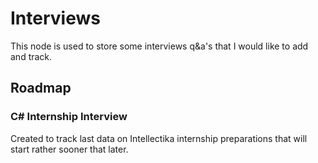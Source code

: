 # Interviews

This node is used to store some interviews q&a's that I would like to add and track.

## Roadmap

### C# Internship Interview
Created to track last data on Intellectika internship preparations that will start rather sooner that later.